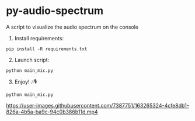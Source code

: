 # py-audio-spectrum
A script to visualize the audio spectrum on the console

1. Install requirements:

<code>pip install -R requirements.txt</code>

2. Launch script:

<code>python main_mic.py</code>

3. Enjoy! 🎶🎙️

<code>python main_mic.py</code>


https://user-images.githubusercontent.com/7387751/163265324-4cfe8db1-826a-4b5a-ba9c-94c0b386b11d.mp4

